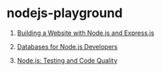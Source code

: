 # nodejs-playground

1. [Building a Website with Node.js and Express.js](https://www.linkedin.com/learning/building-a-website-with-node-js-and-express-js-3)

2. [Databases for Node.js Developers](https://www.linkedin.com/learning/databases-for-node-js-developers)

3. [Node.js: Testing and Code Quality](https://www.linkedin.com/learning/node-js-testing-and-code-quality)